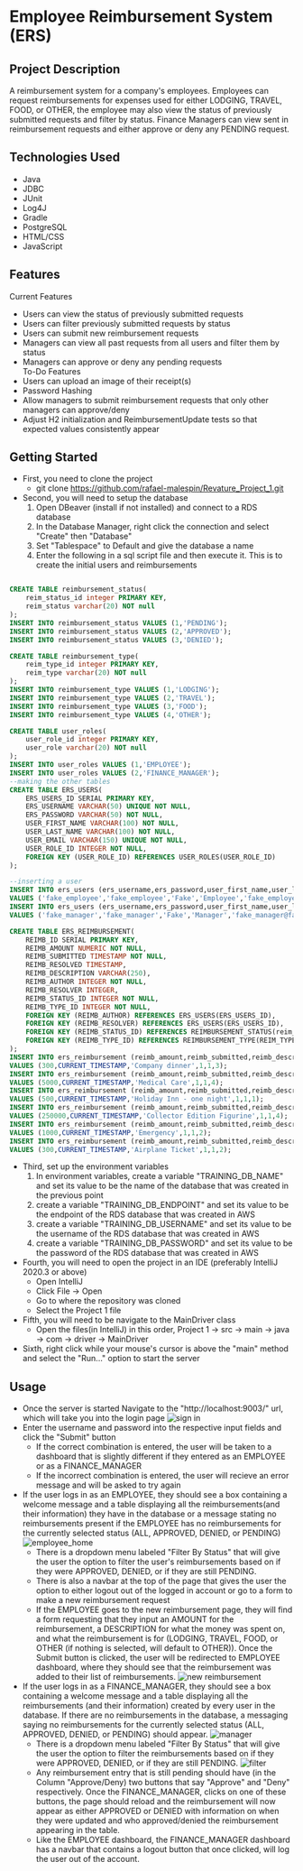 # Employee Reimbursement System (ERS)
## Project Description
A reimbursement system for a company's employees. Employees can request reimbursements for expenses used for either LODGING, TRAVEL, FOOD, or OTHER, the employee may also view the status of previously submitted requests and filter by status.  Finance Managers can view sent in reimbursement requests and either approve or deny any PENDING request.
## Technologies Used
- Java
- JDBC
- JUnit
- Log4J
- Gradle
- PostgreSQL
- HTML/CSS
- JavaScript
## Features
Current Features
- Users can view the status of previously submitted requests
- Users can filter previously submitted requests by status
- Users can submit new reimbursement requests
- Managers can view all past requests from all users and filter them by status
- Managers can approve or deny any pending requests
<br/>To-Do Features
- Users can upload an image of their receipt(s)
- Password Hashing
- Allow managers to submit reimbursement requests that only other managers can approve/deny
- Adjust H2 initialization and ReimbursementUpdate tests so that expected values consistently appear

## Getting Started
- First, you need to clone the project
  - git clone https://github.com/rafael-malespin/Revature_Project_1.git
- Second, you will need to setup the database
  1. Open DBeaver (install if not installed) and connect to a RDS database
  2. In the Database Manager, right click the connection and select "Create" then "Database"
  3. Set "Tablespace" to Default and give the database a name
  4. Enter the following in a sql script file and then execute it. This is to create the initial users and reimbursements
```sql 

CREATE TABLE reimbursement_status(
	reim_status_id integer PRIMARY KEY,
	reim_status varchar(20) NOT null
);
INSERT INTO reimbursement_status VALUES (1,'PENDING');
INSERT INTO reimbursement_status VALUES (2,'APPROVED');
INSERT INTO reimbursement_status VALUES (3,'DENIED');

CREATE TABLE reimbursement_type(
	reim_type_id integer PRIMARY KEY,
	reim_type varchar(20) NOT null
);
INSERT INTO reimbursement_type VALUES (1,'LODGING');
INSERT INTO reimbursement_type VALUES (2,'TRAVEL');
INSERT INTO reimbursement_type VALUES (3,'FOOD');
INSERT INTO reimbursement_type VALUES (4,'OTHER');

CREATE TABLE user_roles(
	user_role_id integer PRIMARY KEY,
	user_role varchar(20) NOT null
);
INSERT INTO user_roles VALUES (1,'EMPLOYEE');
INSERT INTO user_roles VALUES (2,'FINANCE_MANAGER');
--making the other tables
CREATE TABLE ERS_USERS(
	ERS_USERS_ID SERIAL PRIMARY KEY,
	ERS_USERNAME VARCHAR(50) UNIQUE NOT NULL,
	ERS_PASSWORD VARCHAR(50) NOT NULL,
	USER_FIRST_NAME VARCHAR(100) NOT NULL,
	USER_LAST_NAME VARCHAR(100) NOT NULL,
	USER_EMAIL VARCHAR(150) UNIQUE NOT NULL,
	USER_ROLE_ID INTEGER NOT NULL,
	FOREIGN KEY (USER_ROLE_ID) REFERENCES USER_ROLES(USER_ROLE_ID)
);

--inserting a user
INSERT INTO ers_users (ers_username,ers_password,user_first_name,user_last_name,user_email,user_role_id)
VALUES ('fake_employee','fake_employee','Fake','Employee','fake_employee@fakemail.com',1);
INSERT INTO ers_users (ers_username,ers_password,user_first_name,user_last_name,user_email,user_role_id)
VALUES ('fake_manager','fake_manager','Fake','Manager','fake_manager@fakemail.com',2);

CREATE TABLE ERS_REIMBURSEMENT(
	REIMB_ID SERIAL PRIMARY KEY,
	REIMB_AMOUNT NUMERIC NOT NULL,
	REIMB_SUBMITTED TIMESTAMP NOT NULL,
	REIMB_RESOLVED TIMESTAMP,
	REIMB_DESCRIPTION VARCHAR(250),
	REIMB_AUTHOR INTEGER NOT NULL,
	REIMB_RESOLVER INTEGER,
	REIMB_STATUS_ID INTEGER NOT NULL,
	REIMB_TYPE_ID INTEGER NOT NULL,
	FOREIGN KEY (REIMB_AUTHOR) REFERENCES ERS_USERS(ERS_USERS_ID),
	FOREIGN KEY (REIMB_RESOLVER) REFERENCES ERS_USERS(ERS_USERS_ID),
	FOREIGN KEY (REIMB_STATUS_ID) REFERENCES REIMBURSEMENT_STATUS(reim_status_id),
	FOREIGN KEY (REIMB_TYPE_ID) REFERENCES REIMBURSEMENT_TYPE(REIM_TYPE_ID)
);
INSERT INTO ers_reimbursement (reimb_amount,reimb_submitted,reimb_description,reimb_author,reimb_status_id,reimb_type_id)
VALUES (300,CURRENT_TIMESTAMP,'Company dinner',1,1,3);
INSERT INTO ers_reimbursement (reimb_amount,reimb_submitted,reimb_description,reimb_author,reimb_status_id,reimb_type_id)
VALUES (5000,CURRENT_TIMESTAMP,'Medical Care',1,1,4);
INSERT INTO ers_reimbursement (reimb_amount,reimb_submitted,reimb_description,reimb_author,reimb_status_id,reimb_type_id)
VALUES (500,CURRENT_TIMESTAMP,'Holiday Inn - one night',1,1,1);
INSERT INTO ers_reimbursement (reimb_amount,reimb_submitted,reimb_description,reimb_author,reimb_status_id,reimb_type_id)
VALUES (250000,CURRENT_TIMESTAMP,'Collector Edition Figurine',1,1,4);
INSERT INTO ers_reimbursement (reimb_amount,reimb_submitted,reimb_description,reimb_author,reimb_status_id,reimb_type_id)
VALUES (1000,CURRENT_TIMESTAMP,'Emergency',1,1,2);
INSERT INTO ers_reimbursement (reimb_amount,reimb_submitted,reimb_description,reimb_author,reimb_status_id,reimb_type_id)
VALUES (300,CURRENT_TIMESTAMP,'Airplane Ticket',1,1,2);

```
- Third, set up the environment variables
  1. In environment variables, create a variable "TRAINING_DB_NAME" and set its value to be the name of the database that was created in the previous point
  2. create a variable "TRAINING_DB_ENDPOINT" and set its value to be the endpoint of the RDS database that was created in AWS
  3. create a variable "TRAINING_DB_USERNAME" and set its value to be the username of the RDS database that was created in AWS
  4. create a variable "TRAINING_DB_PASSWORD" and set its value to be the password of the RDS database that was created in AWS
- Fourth, you will need to open the project in an IDE (preferably IntelliJ 2020.3 or above)
  - Open IntelliJ
  - Click File -> Open
  - Go to where the repository was cloned
  - Select the Project 1 file 
- Fifth, you will need to be navigate to the MainDriver class
  - Open the files(in IntelliJ) in this order, Project 1 -> src -> main -> java -> com -> driver -> MainDriver
- Sixth, right click while your mouse's cursor is above the "main" method and select the "Run..." option to start the server

## Usage
- Once the server is started Navigate to the "http://localhost:9003/" url, which will take you into the login page ![sign in](/images/login_page.png)
- Enter the username and password into the respective input fields and click the "Submit" button
  - If the correct combination is entered, the user will be taken to a dashboard that is slightly different if they entered as an EMPLOYEE or as a FINANCE_MANAGER
  - If the incorrect combination is entered, the user will recieve an error message and will be asked to try again 
- If the user logs in as an EMPLOYEE, they should see a box containing a welcome message and a table displaying all the reimbursements(and their information) they have in the database or a message stating no reimbursements present if the EMPLOYEE has no reimbursements for the currently selected status (ALL, APPROVED, DENIED, or PENDING) ![employee_home](/images/employee_home.png)
  - There is a dropdown menu labeled "Filter By Status" that will give the user the option to filter the user's reimbursements based on if they were APPROVED, DENIED, or if they are still PENDING.
  - There is also a navbar at the top of the page that gives the user the option to either logout out of the logged in account or go to a form to make a new reimbursement request
  - If the EMPLOYEE goes to the new reimbursement page, they will find a form requesting that they input an AMOUNT for the reimbursement, a DESCRIPTION for what the money was spent on, and what the reimbursement is for (LODGING, TRAVEL, FOOD, or OTHER (if nothing is selected, will default to OTHER)). Once the Submit button is clicked, the user will be redirected to EMPLOYEE dashboard, where they should see that the reimbursement was added to their list of reimbursements. ![new reimbursement](/images/new_reimbursement.png)
- If the user logs in as a FINANCE_MANAGER, they should see a box containing a welcome message and a table displaying all the reimbursements (and their information) created by every user in the database.  If there are no reimbursements in the database, a messaging saying no reimbursements for the currently selected status (ALL, APPROVED, DENIED, or PENDING) should appear. ![manager](/images/manager_home.png)
  - There is a dropdown menu labeled "Filter By Status" that will give the user the option to filter the reimbursements based on if they were APPROVED, DENIED, or if they are still PENDING. ![filter](/images/filter.png)
  - Any reimbursement entry that is still pending should have (in the Column "Approve/Deny) two buttons that say "Approve" and "Deny" respectively.  Once the FINANCE_MANAGER, clicks on one of these buttons, the page should reload and the reimbursement will now appear as either APPROVED or DENIED with information on when they were updated and who approved/denied the reimbursement appearing in the table.
  - Like the EMPLOYEE dashboard, the FINANCE_MANAGER dashboard has a navbar that contains a logout button that once clicked, will log the user out of the account.
